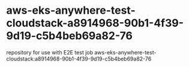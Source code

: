 # aws-eks-anywhere-test-cloudstack-a8914968-90b1-4f39-9d19-c5b4beb69a82-76
repository for use with E2E test job aws-eks-anywhere-test-cloudstack:a8914968-90b1-4f39-9d19-c5b4beb69a82-76
